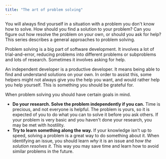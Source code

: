 ```yaml
---
title: "The art of problem solving"
---
```

You will always find yourself in a situation with a problem you don't know how to solve.
How should you find a solution to your problem? Can you figure out how resolve the problem on your own, or should you ask for help?
This series describes a general approaches to problem solving.

Problem solving is a big part of software development.
It involves a lot of trial-and-error, reducing problems into different problems or subproblems and lots of research.
Sometimes it involves asking for help.

An independent developer is a productive developer. It means being able to find and understand solutions on your own.
In order to assist this, some helpers might not always give you the help you want, and would rather help you help yourself.
This is something you should be grateful for.

When problem solving you should have certain goals in mind.
- **Do your research. Solve the problem independently if you can.**
  Time is precious, and not everyone is helpful.
  The problem is yours, so it is expected of you to do what you can to solve it before you ask others.
  If your problem is very basic and you haven't done your research, you may be met with hostility.
- **Try to learn something along the way.**
  If your knowledge isn't up to speed, solving a problem is a great way to do something about it.
  When identifying an issue, you should learn _why_ it is an issue and _how the solution resolves it_.
  This way you may save time and learn how to avoid similar problems in the future.
